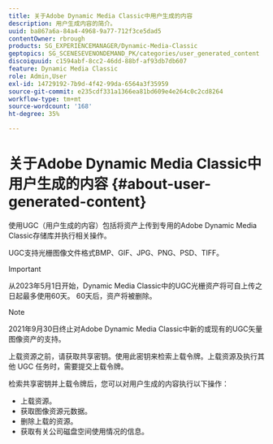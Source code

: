 ```yaml
---
title: 关于Adobe Dynamic Media Classic中用户生成的内容
description: 用户生成内容的简介。
uuid: ba867a6a-84a4-4968-9a77-712f3ce5dad5
contentOwner: rbrough
products: SG_EXPERIENCEMANAGER/Dynamic-Media-Classic
geptopics: SG_SCENESEVENONDEMAND_PK/categories/user_generated_content
discoiquuid: c1594abf-8cc2-46dd-88bf-af93db7db607
feature: Dynamic Media Classic
role: Admin,User
exl-id: 14729192-7b9d-4f42-99da-6564a3f35959
source-git-commit: e235cdf331a1366ea81bd609e4e264c0c2cd8264
workflow-type: tm+mt
source-wordcount: '168'
ht-degree: 35%

---
```


# 关于Adobe Dynamic Media Classic中用户生成的内容 {#about-user-generated-content}

使用UGC（用户生成的内容）包括将资产上传到专用的Adobe Dynamic Media Classic存储库并执行相关操作。

UGC支持光栅图像文件格式BMP、GIF、JPG、PNG、PSD、TIFF。

>[!IMPORTANT]
>
>从2023年5月1日开始，Dynamic Media Classic中的UGC光栅资产将可自上传之日起最多使用60天。 60天后，资产将被删除。

<!-- * Vector: AI, EPS (EPS files from Adobe Illustrator 2018 are not supported), PDF (only when the PDF file is previously opened and saved in Adobe Illustrator CS6) -->

>[!NOTE]
>
>2021年9月30日终止对Adobe Dynamic Media Classic中新的或现有的UGC矢量图像资产的支持。

上载资源之前，请获取共享密钥。使用此密钥来检索上载令牌。上载资源及执行其他 UGC 任务时，需要提交上载令牌。

检索共享密钥并上载令牌后，您可以对用户生成的内容执行以下操作：

* 上载资源。
* 获取图像资源元数据。
* 删除上载的资源。
* 获取有关公司磁盘空间使用情况的信息。
